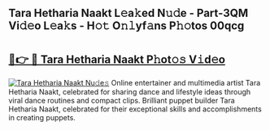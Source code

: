## Tara Hetharia Naakt L𝚎a𝚔ed N𝚞𝚍e - Part-3QM Vi𝚍𝚎o L𝚎a𝚔s - H𝚘𝚝 O𝚗𝚕yf𝚊ns P𝚑𝚘tos 00qcg

# <h2><a href="http://kf35tfc.oniu.top/?m=Tara+Hetharia+Naakt">🔗👉 🔴 Tara Hetharia Naakt P𝚑ot𝚘𝚜 V𝚒d𝚎o</a></h2>

[![Tara Hetharia Naakt Nu𝚍e𝚜](https://i.imgur.com/0qMVB7G.gif)](http://kf35tfc.oniu.top/?m=Tara+Hetharia+Naakt)
Online entertainer and multimedia artist Tara Hetharia Naakt, celebrated for sharing dance and lifestyle ideas through viral dance routines and compact clips. Brilliant puppet builder Tara Hetharia Naakt, celebrated for their exceptional skills and accomplishments in creating puppets.  

